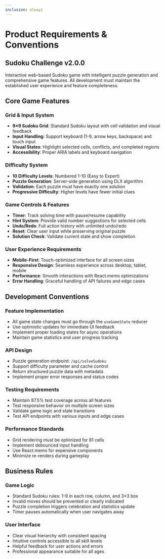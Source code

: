 ```yaml
---
inclusion: always
---
```


# Product Requirements & Conventions

## Sudoku Challenge v2.0.0

Interactive web-based Sudoku game with intelligent puzzle generation and comprehensive game features. All development must maintain the established user experience and feature completeness.

## Core Game Features

### Grid & Input System

- **9×9 Sudoku Grid**: Standard Sudoku layout with cell validation and visual feedback
- **Input Handling**: Support keyboard (1-9, arrow keys, backspace) and touch input
- **Visual States**: Highlight selected cells, conflicts, and completed regions
- **Accessibility**: Proper ARIA labels and keyboard navigation

### Difficulty System

- **10 Difficulty Levels**: Numbered 1-10 (Easy to Expert)
- **Puzzle Generation**: Server-side generation using DLX algorithm
- **Validation**: Each puzzle must have exactly one solution
- **Progressive Difficulty**: Higher levels have fewer initial clues

### Game Controls & Features

- **Timer**: Track solving time with pause/resume capability
- **Hint System**: Provide valid number suggestions for selected cells
- **Undo/Redo**: Full action history with unlimited undo/redo
- **Reset**: Clear user input while preserving original puzzle
- **Solution Check**: Validate current state and show completion

### User Experience Requirements

- **Mobile-First**: Touch-optimized interface for all screen sizes
- **Responsive Design**: Seamless experience across desktop, tablet, mobile
- **Performance**: Smooth interactions with React.memo optimizations
- **Error Handling**: Graceful handling of API failures and edge cases

## Development Conventions

### Feature Implementation

- All game state changes must go through the `useGameState` reducer
- Use optimistic updates for immediate UI feedback
- Implement proper loading states for async operations
- Maintain game statistics and user progress tracking

### API Design

- Puzzle generation endpoint: `/api/solveSudoku`
- Support difficulty parameter and cache control
- Return structured puzzle data with metadata
- Implement proper error responses and status codes

### Testing Requirements

- Maintain 87.5% test coverage across all features
- Test responsive behavior on multiple screen sizes
- Validate game logic and state transitions
- Test API endpoints with various inputs and edge cases

### Performance Standards

- Grid rendering must be optimized for 81 cells
- Implement debounced input handling
- Use React.memo for expensive components
- Minimize re-renders during gameplay

## Business Rules

### Game Logic

- Standard Sudoku rules: 1-9 in each row, column, and 3×3 box
- Invalid moves should be prevented or clearly indicated
- Puzzle completion triggers celebration and statistics update
- Timer pauses automatically when user navigates away

### User Interface

- Clear visual hierarchy with consistent spacing
- Intuitive controls accessible to all skill levels
- Helpful feedback for user actions and errors
- Professional appearance suitable for all ages
